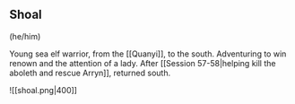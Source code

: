 ## Shoal
(he/him)

Young sea elf warrior, from the [[Quanyi]], to the south. Adventuring to win renown and the attention of a lady. After [[Session 57-58|helping kill the aboleth and rescue Arryn]], returned south. 

![[shoal.png|400]]